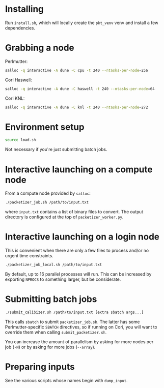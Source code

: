 # Installing

Run `install.sh`, which will locally create the `pkt_venv` venv and install a
few dependencies.


# Grabbing a node

Perlmutter:

``` bash
salloc -q interactive -A dune -C cpu -t 240 --ntasks-per-node=256
```

Cori Haswell:

``` bash
salloc -q interactive -A dune -C haswell -t 240 --ntasks-per-node=64
```

Cori KNL:

``` bash
salloc -q interactive -A dune -C knl -t 240 --ntasks-per-node=272
```


# Environment setup

``` bash
source load.sh
```

Not necessary if you're just submitting batch jobs.


# Interactive launching on a compute node

From a compute node provided by `salloc`:

``` bash
./packetizer_job.sh /path/to/input.txt
```

where `input.txt` contains a list of binary files to convert. The output
directory is configured at the top of `packetizer_worker.py`.


# Interactive launching on a login node

This is convenient when there are only a few files to process and/or no urgent
time constraints.

``` bash
./packetizer_job_local.sh /path/to/input.txt
```

By default, up to 16 parallel processes will run. This can be increased by
exporting `NPROCS` to something larger, but be considerate.


# Submitting batch jobs

``` bash
./submit_calibizer.sh /path/to/input.txt [extra sbatch args...]
```

This calls `sbatch` to submit `packetizer_job.sh`. The latter has some
Perlmutter-specific `SBATCH` directives, so if running on Cori, you will want to
override them when calling `submit_packetizer.sh`.

You can increase the amount of parallelism by asking for more nodes per job
(`-N`) or by asking for more jobs (`--array`).


# Preparing inputs

See the various scripts whose names begin with `dump_input`.
